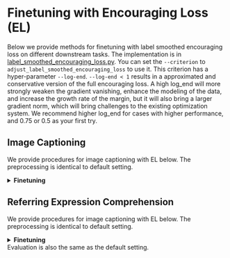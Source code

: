 # Finetuning with Encouraging Loss (EL)
Below we provide methods for finetuning with label smoothed encouraging loss on different downstream tasks. 
The implementation is in [label_smoothed_encouraging_loss.py](criterions/label_smoothed_encouraging_loss.py).
You can set the `--criterion` to `adjust_label_smoothed_encouraging_loss` to use it. This criterion has a hyper-parameter `--log-end`. 
`--log-end < 1` results in a approximated and conservative version of the full encouraging loss. 
A high log_end will more strongly weaken the gradient vanishing, enhance the modeling of the data, and increase the growth rate of the margin, but it will also bring a larger gradient norm, which will bring challenges to the existing optimization system.
We recommend higher log_end for cases with higher performance, and 0.75 or 0.5 as your first try.
## Image Captioning
We provide procedures for image captioning with EL below. The preprocessing is identical to default setting.

<details>
    <summary><b>Finetuning</b></summary>
    <p>
        We propose two scripts for stage1. </b>
    </p>
<pre>
cd run_scripts/caption
nohup sh train_caption_stage1_el.sh > train_stage1_el.out &  # stage 1, train with encouraging loss, expected cider 1.403
nohup sh train_caption_stage1_el_db.sh > train_stage1_el.out &  # stage 1, train with encouraging loss, and drop best examples, expected cider 1.404
</pre>
</details>

## Referring Expression Comprehension 
We provide procedures for image captioning with EL below. The preprocessing is identical to default setting.
<details>
    <summary><b>Finetuning</b></summary>
<pre>
cd run_scripts/refcoco
nohup sh train_refcoco_el.sh > train_refcoco_el.out &  # finetune for refcoco
nohup sh train_refcocoplus_el.sh > train_refcocoplus_el.out &  # finetune for refcoco+
nohup sh train_refcocog_el.sh > train_refcocog_el.out &  # finetune for refcocog
</pre>
</details>
Evaluation is also the same as the default setting.

